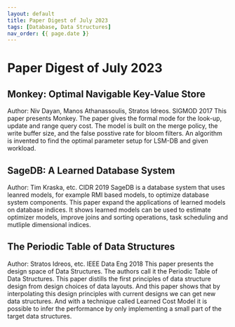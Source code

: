 ```yaml
---
layout: default
title: Paper Digest of July 2023
tags: [Database, Data Structures]
nav_order: {{ page.date }}
---
```



# Paper Digest of July 2023


## Monkey: Optimal Navigable Key-Value Store

Author: Niv Dayan, Manos Athanassoulis, Stratos Idreos. SIGMOD 2017
This paper presents Monkey. The paper gives the formal mode for the look-up, update and range query cost. The model is built on the merge policy, the write buffer size, and the false posstive rate for bloom filters. An algorithm is invented to find the optimal parameter setup for LSM-DB and given workload.


## SageDB: A Learned Database System

Author: Tim Kraska, etc. CIDR 2019
SageDB is a database system that uses leanred models, for example RMI based models, to optimize database system components. This paper expand the applications of learned models on database indices. It shows learned models can be used to estimate optimizer models, improve joins and sorting operations, task scheduling and mutliple dimensional indices.


## The Periodic Table of Data Structures

Author: Stratos Idreos, etc. IEEE Data Eng 2018
This paper presents the design space of Data Structures. The authors call it the Periodic Table of Data Structures. This paper distills the first principles of data structure design from design choices of data layouts. And this paper shows that by interpolating this design principles with current designs we can get new data structures. And with a technique called Learned Cost Model it is possible to infer the performance by only implementing a small part of the target data structures.

